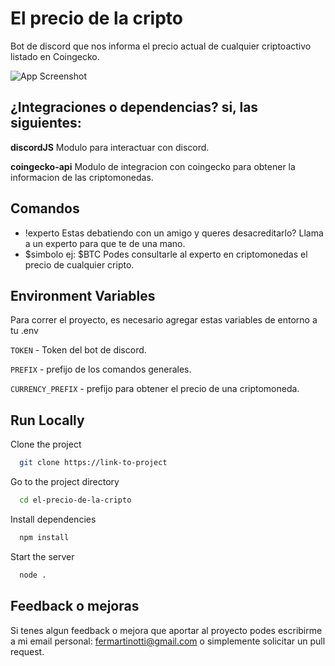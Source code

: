 
# El precio de la cripto

Bot de discord que nos informa el precio actual de cualquier 
criptoactivo listado en Coingecko.

![App Screenshot](https://via.placeholder.com/468x300?text=App+Screenshot+Here)

  ## ¿Integraciones o dependencias? si, las siguientes:
**discordJS** Modulo para interactuar con discord.

**coingecko-api** Modulo de integracion con coingecko para obtener la informacion de las criptomonedas.
## Comandos

- !experto
Estas debatiendo con un amigo y queres desacreditarlo? 
Llama a un experto para que te de una mano.
- $simbolo ej: $BTC
Podes consultarle al experto en criptomonedas el precio de cualquier cripto. 

  
## Environment Variables

Para correr el proyecto, es necesario agregar estas variables de entorno a tu .env

`TOKEN` - Token del bot de discord.

`PREFIX` - prefijo de los comandos generales.
 
`CURRENCY_PREFIX` - prefijo para obtener el precio de una criptomoneda.

  
## Run Locally

Clone the project

```bash
  git clone https://link-to-project
```

Go to the project directory

```bash
  cd el-precio-de-la-cripto
```

Install dependencies

```bash
  npm install
```

Start the server

```bash
  node .
```
  
## Feedback o mejoras

Si tenes algun feedback o mejora que aportar al proyecto podes escribirme a mi email personal: fermartinotti@gmail.com o simplemente solicitar un pull request.

  
